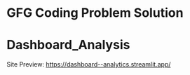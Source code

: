 # GFG Coding Problem Solution

# Dashboard_Analysis
Site Preview: https://dashboard--analytics.streamlit.app/
